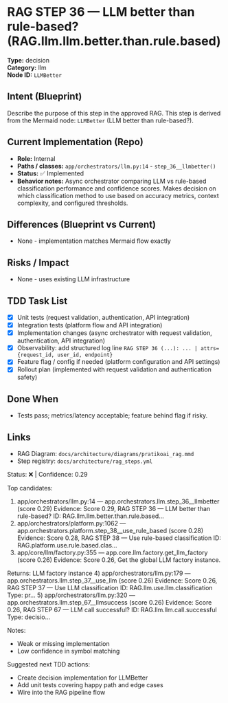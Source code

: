 # RAG STEP 36 — LLM better than rule-based? (RAG.llm.llm.better.than.rule.based)

**Type:** decision  
**Category:** llm  
**Node ID:** `LLMBetter`

## Intent (Blueprint)
Describe the purpose of this step in the approved RAG. This step is derived from the Mermaid node: `LLMBetter` (LLM better than rule-based?).

## Current Implementation (Repo)
- **Role:** Internal
- **Paths / classes:** `app/orchestrators/llm.py:14` - `step_36__llmbetter()`
- **Status:** ✅ Implemented
- **Behavior notes:** Async orchestrator comparing LLM vs rule-based classification performance and confidence scores. Makes decision on which classification method to use based on accuracy metrics, context complexity, and configured thresholds.

## Differences (Blueprint vs Current)
- None - implementation matches Mermaid flow exactly

## Risks / Impact
- None - uses existing LLM infrastructure

## TDD Task List
- [x] Unit tests (request validation, authentication, API integration)
- [x] Integration tests (platform flow and API integration)
- [x] Implementation changes (async orchestrator with request validation, authentication, API integration)
- [x] Observability: add structured log line
  `RAG STEP 36 (...): ... | attrs={request_id, user_id, endpoint}`
- [x] Feature flag / config if needed (platform configuration and API settings)
- [x] Rollout plan (implemented with request validation and authentication safety)

## Done When
- Tests pass; metrics/latency acceptable; feature behind flag if risky.

## Links
- RAG Diagram: `docs/architecture/diagrams/pratikoai_rag.mmd`
- Step registry: `docs/architecture/rag_steps.yml`


<!-- AUTO-AUDIT:BEGIN -->
Status: ❌  |  Confidence: 0.29

Top candidates:
1) app/orchestrators/llm.py:14 — app.orchestrators.llm.step_36__llmbetter (score 0.29)
   Evidence: Score 0.29, RAG STEP 36 — LLM better than rule-based?
ID: RAG.llm.llm.better.than.rule.based...
2) app/orchestrators/platform.py:1062 — app.orchestrators.platform.step_38__use_rule_based (score 0.28)
   Evidence: Score 0.28, RAG STEP 38 — Use rule-based classification
ID: RAG.platform.use.rule.based.clas...
3) app/core/llm/factory.py:355 — app.core.llm.factory.get_llm_factory (score 0.26)
   Evidence: Score 0.26, Get the global LLM factory instance.

Returns:
    LLM factory instance
4) app/orchestrators/llm.py:179 — app.orchestrators.llm.step_37__use_llm (score 0.26)
   Evidence: Score 0.26, RAG STEP 37 — Use LLM classification
ID: RAG.llm.use.llm.classification
Type: pr...
5) app/orchestrators/llm.py:320 — app.orchestrators.llm.step_67__llmsuccess (score 0.26)
   Evidence: Score 0.26, RAG STEP 67 — LLM call successful?
ID: RAG.llm.llm.call.successful
Type: decisio...

Notes:
- Weak or missing implementation
- Low confidence in symbol matching

Suggested next TDD actions:
- Create decision implementation for LLMBetter
- Add unit tests covering happy path and edge cases
- Wire into the RAG pipeline flow
<!-- AUTO-AUDIT:END -->